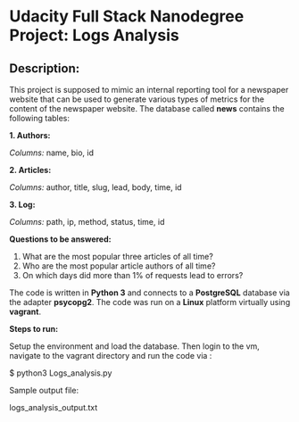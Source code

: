 # Udacity Full Stack Nanodegree Project: Logs Analysis

## Description:
This project is supposed to mimic an internal reporting tool for a newspaper website that can be used to generate various types of metrics for the content of the newspaper website.
The database called **news** contains the following tables:

**1. Authors:**

*Columns:* name, bio, id


**2. Articles:**

*Columns:* author, title, slug, lead, body, time, id



**3. Log:**

*Columns:* path, ip, method, status, time, id


**Questions to be answered:**

1. What are the most popular three articles of all time?
2. Who are the most popular article authors of all time?
3. On which days did more than 1% of requests lead to errors?

The code is written in **Python 3** and connects to a **PostgreSQL** database via the adapter **psycopg2**.
The code was run on a **Linux** platform virtually using **vagrant**.

**Steps to run:**

Setup the environment and load the database. Then login to the vm, navigate to the vagrant directory and run the code via :

$ python3 Logs_analysis.py

Sample output file:

logs_analysis_output.txt
